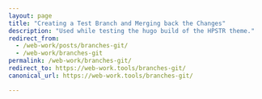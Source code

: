 ```yaml
---
layout: page
title: "Creating a Test Branch and Merging back the Changes"
description: "Used while testing the hugo build of the HPSTR theme."
redirect_from:
  - /web-work/posts/branches-git/
  - /web-work/branches-git
permalink: /web-work/branches-git/
redirect_to: https://web-work.tools/branches-git/
canonical_url: https://web-work.tools/branches-git/

---
```

